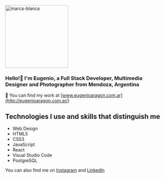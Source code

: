<img src="https://user-images.githubusercontent.com/97991009/234075029-ff89ee90-67d8-4afa-b128-3a115f0234fd.png" alt="marca-blanca" width="200"/> 

### Hello!👋 I'm Eugenio, a Full Stack Developer, Multimedia Designer and Photographer from Mendoza, Argentina

🔭 You can find my work at [www.eugenioaragon.com.ar](http://eugenioaragon.com.ar/)


## Technologies I use and skills that distinguish me

  - Web Design
  - HTML5
  - CSS3
  - JavaScript
  - React
  - Visual Studio Code
  - PostgreSQL

You can also find me on [Instagram](https://www.instagram.com/eugenioaragon.dev/) and [LinkedIn](https://www.linkedin.com/in/eugenioaragon/)


